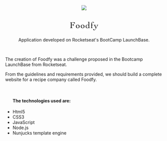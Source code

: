 <h1 align='center'>
  <img src="https://storage.googleapis.com/golden-wind/bootcamp-launchbase/logo.png" width="400">
</h1>

<h2 align='center'><img src="./public/assets/logo.png"></h2>
  
<p align='center'>Application developed on Rocketseat's BootCamp LaunchBase.<p>
<br>

<p> The creation of Foodfy was a challenge proposed in the Bootcamp LaunchBase from Rocketseat.</p>

<p>From the guidelines and requirements provided, we should build a complete website for a recipe company called Foodfy. </p>
<br>

<ul>
<h4> The technologies used are: </h4>
<li>Html5</li>
<li>CSS3</li>
<li>JavaScript</li>
<li>Node.js</li>
<li>Nunjucks template engine</li>
</ul>



